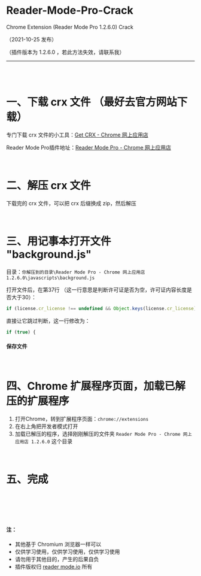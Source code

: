 # Reader-Mode-Pro-Crack
Chrome Extension (Reader Mode Pro 1.2.6.0) Crack

（2021-10-25 发布）

（插件版本为 1.2.6.0 ，若此方法失效，请联系我）


---
<br>
<br>


# 一、下载 crx 文件 （最好去官方网站下载）
专门下载 crx 文件的小工具：[Get CRX - Chrome 网上应用店](https://chrome.google.com/webstore/detail/get-crx/dijpllakibenlejkbajahncialkbdkjc)

Reader Mode Pro插件地址：[Reader Mode Pro - Chrome 网上应用店](https://chrome.google.com/webstore/detail/reader-mode-pro/koddbhkhginnhnfnhgldkampappgmmje)

<br>

# 二、解压 crx 文件
下载完的 crx 文件，可以把 crx 后缀换成 zip，然后解压

<br>

# 三、用记事本打开文件 "background.js"
目录：``你解压到的目录\Reader Mode Pro - Chrome 网上应用店 1.2.6.0\javascripts\background.js``

打开文件后，在第37行 （这一行意思是判断许可证是否为空，许可证内容长度是否大于30）：

```javascript
if (license.cr_license !== undefined && Object.keys(license.cr_license).length > 1 && license.cr_license.key.length > 30) {
```

直接让它跳过判断，这一行修改为：
```javascript
if (true) {
```

#### 保存文件

<br>

# 四、Chrome 扩展程序页面，加载已解压的扩展程序
1. 打开Chrome，转到扩展程序页面：``chrome://extensions``
2. 在右上角把开发者模式打开
3. 加载已解压的程序，选择刚刚解压的文件夹 ``Reader Mode Pro - Chrome 网上应用店 1.2.6.0`` 这个目录

<br>

# 五、完成
<br>
<br>
<br>
<br>


#### 注：
- 其他基于 Chromium 浏览器一样可以
- 仅供学习使用，仅供学习使用，仅供学习使用
- 请勿用于其他目的，产生的后果自负
- 插件版权归 [reader mode.io](https://readermode.io/) 所有
